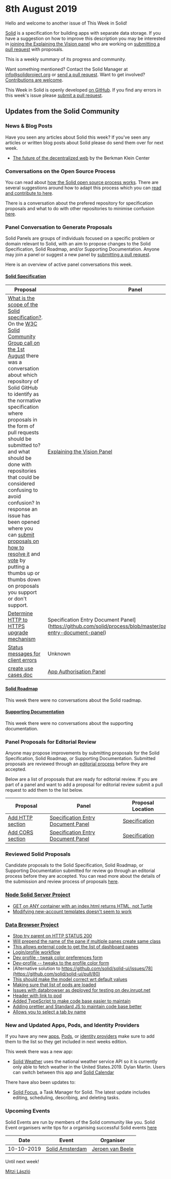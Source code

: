 # 8th August 2019

Hello and welcome to another issue of This Week in Solid!

[Solid](https://solid.github.io/information/) is a specification for building apps with separate data storage. If you have a suggestion on how to improve this description you may be interested in [joining the Explaining the Vision panel](https://github.com/solid/process/blob/master/panels.md#explaining-the-vision-panel) who are working on [submitting a pull request](https://github.com/solid/roadmap/blob/master/what-is-solid.md) with proposals. 

This is a weekly summary of its progress and community. 

Want something mentioned? Contact the Solid Manager at info@solidproject.org or [send a pull request](https://github.com/solid/information/edit/master/weekly-updates/next.md). Want to get involved? [Contributions are welcome](https://github.com/solid/information#develop).

This Week in Solid is openly developed [on GitHub](./next.md). If you find any errors in this week's issue please [submit a pull request](https://github.com/solid/information/pulls).

## Updates from the Solid Community

### News & Blog Posts
Have you seen any articles about Solid this week? If you've seen any articles or written blog posts about Solid please do send them over for next week.

* [The future of the decentralized web](https://medium.com/berkman-klein-center/the-future-of-the-decentralized-web-707915f12360) by the Berkman Klein Center

### Conversations on the Open Source Process 

You can read about [how the Solid open source process works](https://github.com/solid/process). There are several suggestions around how to adapt this process which you can [read and contribute to here](https://github.com/solid/process/pulls). 

There is a conversation about the prefered repository for specification proposals and what to do with other repositories to minimise confusion [here](https://github.com/solid/process/issues/100). 

### Panel Conversation to Generate Proposals 
Solid Panels are groups of individuals focused on a specific problem or domain relevant to Solid, with an aim to propose changes to the Solid Specification, Solid Roadmap, and/or Supporting Documentation. Anyone may join a panel or suggest a new panel by [submitting a pull request](https://github.com/solid/culture/blob/master/panels.md).

Here is an overview of active panel conversations this week. 

#### [Solid Specification](https://github.com/solid/specification)

| Proposal  | Panel |
| ------------- | ------------- |
| [What is the scope of the Solid specification?](https://github.com/solid/specification/issues/29). On the [W3C Solid Community Group call on the 1st August](https://www.w3.org/community/solid/wiki/Meetings#20190801_1600CEST) there was a conversation about which repository of Solid GitHub to identify as the normative specification where proposals in the form of pull requests should be submitted to? and what should be done with repositories that could be considered confusing to avoid confusion? In response an issue has been opened where you can [submit proposals on how to resolve it](https://github.com/solid/process/issues/100) and [vote](https://github.com/solid/process/issues/100) by putting a thumbs up or thumbs down on proposals you support or don't support.  | [Explaining the Vision Panel](https://github.com/solid/process/blob/master/panels.md#explaining-the-vision-panel) |
| [Determine HTTP to HTTPS upgrade mechanism](https://github.com/solid/specification/issues/27) | Specification Entry Document Panel](https://github.com/solid/process/blob/master/panels.md#specification-entry-document-panel) |
| [Status messages for client errors](https://github.com/solid/specification/issues/28) | Unknown |
| [create use cases doc](https://github.com/solid/app-authorization-panel/issues/9#issuecomment-518112306) | [App Authorisation Panel](https://github.com/solid/process/blob/master/panels.md#app-authorization) |

#### [Solid Roadmap](https://github.com/solid/roadmap) 

This week there were no conversations about the Solid roadmap. 


#### [Supporting Documentation](https://github.com/solid/information/tree/master/documentation)

This week there were no conversations about the supporting documentation. 

### Panel Proposals for Editorial Review 
Anyone may propose improvements by submitting proposals for the Solid Specification, Solid Roadmap, or Supporting Documentation. Submitted proposals are reviewed through an [editorial process](https://github.com/solid/culture#reviewing-proposals) before they are accepted.

Below are a list of proposals that are ready for editorial review. If you are part of a panel and want to add a proposal for editorial review submit a pull request to add them to the list below. 

| Proposal  | Panel | Proposal Location |  
| ------------- | ------------- | ------------- |
| [Add HTTP section](https://github.com/solid/specification/pull/26) | [Specification Entry Document Panel](https://github.com/solid/process/blob/master/panels.md#specification-entry-document-panel) | [Specification](https://github.com/solid/specification) |  
| [Add CORS section](https://github.com/solid/specification/pull/13) | [Specification Entry Document Panel](https://github.com/solid/process/blob/master/panels.md#specification-entry-document-panel) | [Specification](https://github.com/solid/specification) |  

### Reviewed Solid Proposals
Candidate proposals to the Solid Specification, Solid Roadmap, or Supporting Documentation submitted for review go through an editorial process before they are accepted. You can read more about the details of the submission and review process of proposals [here](https://github.com/solid/culture#how-to-make-changes). 

### [Node Solid Server Project](https://github.com/orgs/solid/projects/2) 
* [GET on ANY container with an index.html returns HTML, not Turtle](https://github.com/solid/node-solid-server/issues/1264#issuecomment-519263331)
* [Modifying new-account templates doesn't seem to work](https://github.com/solid/node-solid-server/issues/1283)

### [Data Browser Project](https://github.com/orgs/solid/projects/4)
* [Stop try parent on HTTP STATUS 200](https://github.com/solid/solid-ui/pull/79)
* [Will prepend the name of the pane if multiple panes create same class](https://github.com/solid/solid-ui/pull/82)
* [This allows external code to get the list of dashboard panes](https://github.com/solid/solid-panes/pull/138)
* [Login/profile workflow](https://github.com/solid/mashlib/issues/43)
* [Dev profile - tweak color preferences form](https://github.com/solid/solid-panes/pull/137)
* [Dev-profile -- tweaks to the profile color form](https://github.com/solid/solid-panes/pull/136)
* [Alternative solution to https://github.com/solid/solid-ui/issues/78](https://github.com/solid/solid-ui/pull/80)
* [This should make the model correct wrt default values ](https://github.com/solid/solid-ui/pull/83)
* [Making sure that list of pods are loaded](https://github.com/solid/solid-panes/pull/139)
* [Issues with databrowser as deployed for testing on dev.inrupt.net](https://github.com/solid/mashlib/issues/45)
* [Header with link to pod ](https://github.com/solid/mashlib/pull/37)
* [Added TypeScript to make code base easier to maintain](https://github.com/solid/mashlib/pull/35)
* [Adding prettier and Standard JS to maintain code base better](https://github.com/solid/mashlib/pull/36)
* [Allows you to select a tab by name](https://github.com/solid/solid-ui/pull/75/files/6aa8bdfa8d51742c77887ea0b63796a739f019cd..b099444dcd934868de398d2cf59d434f3d7a5999)

### New and Updated Apps, Pods, and Identity Providers
If you have any new [apps](https://github.com/solid/solid-apps), [Pods](https://github.com/solid/pods), or [identity providers](https://github.com/solid/solid-idp-list) make sure to add them to the list so they get included in next weeks edition.

This week there was a new app: 
* [Solid Weather](https://bitbucket.org/dylanmartin/solidweatherapp/src/master/) uses the national weather service API so it is currently only able to fetch weather in the United States.2019. Dylan Martin. Users can switch between this app and [Solid Calendar](https://bitbucket.org/dylanmartin/solidcalendar/src/master/)

There have also been updates to: 

* [Solid Focus](https://github.com/NoelDeMartin/solid-focus), a Task Manager for Solid. The latest update includes editing, scheduling, describing, and deleting tasks.

### Upcoming Events

Solid Events are run by members of the Solid community like you. Solid Event organisers write tips for a organising successful Solid events [here](https://github.com/solid/information/blob/master/solid-events.md)

|Date|Event|Organiser|
| ------------- | ------------- |------------- |
|10-10-2019|[Solid Amsterdam](https://www.meetup.com/nl-NL/Solid-Netherlands/events/263745707)|[Jeroen van Beele](https://github.com/jjvbeele)|

Until next week!

[Mitzi László](https://github.com/Mitzi-Laszlo)
